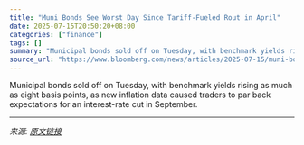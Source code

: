```yaml
---
title: "Muni Bonds See Worst Day Since Tariff-Fueled Rout in April"
date: 2025-07-15T20:50:20+08:00
categories: ["finance"]
tags: []
summary: "Municipal bonds sold off on Tuesday, with benchmark yields rising as much as eight basis points, as new inflation data caused traders to par back expectations for an interest-rate cut in September."
source_url: "https://www.bloomberg.com/news/articles/2025-07-15/muni-bonds-see-worst-day-since-tariff-fueled-rout-in-april"
---
```


Municipal bonds sold off on Tuesday, with benchmark yields rising as much as eight basis points, as new inflation data caused traders to par back expectations for an interest-rate cut in September.

---

*来源: [原文链接](https://www.bloomberg.com/news/articles/2025-07-15/muni-bonds-see-worst-day-since-tariff-fueled-rout-in-april)*
